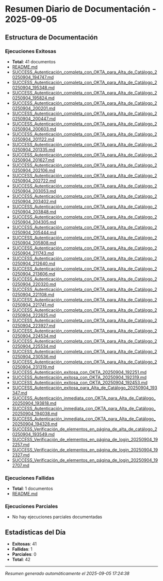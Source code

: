 # Resumen Diario de Documentación - 2025-09-05

## Estructura de Documentación

### Ejecuciones Exitosas
- **Total**: 41 documentos
- [README.md](EXITOSOS\README.md)
- [SUCCESS_Autenticación_completa_con_OKTA_para_Alta_de_Catálogo_20250904_194747.md](EXITOSOS\SUCCESS_Autenticación_completa_con_OKTA_para_Alta_de_Catálogo_20250904_194747.md)
- [SUCCESS_Autenticación_completa_con_OKTA_para_Alta_de_Catálogo_20250904_195348.md](EXITOSOS\SUCCESS_Autenticación_completa_con_OKTA_para_Alta_de_Catálogo_20250904_195348.md)
- [SUCCESS_Autenticación_completa_con_OKTA_para_Alta_de_Catálogo_20250904_195824.md](EXITOSOS\SUCCESS_Autenticación_completa_con_OKTA_para_Alta_de_Catálogo_20250904_195824.md)
- [SUCCESS_Autenticación_completa_con_OKTA_para_Alta_de_Catálogo_20250904_200201.md](EXITOSOS\SUCCESS_Autenticación_completa_con_OKTA_para_Alta_de_Catálogo_20250904_200201.md)
- [SUCCESS_Autenticación_completa_con_OKTA_para_Alta_de_Catálogo_20250904_200447.md](EXITOSOS\SUCCESS_Autenticación_completa_con_OKTA_para_Alta_de_Catálogo_20250904_200447.md)
- [SUCCESS_Autenticación_completa_con_OKTA_para_Alta_de_Catálogo_20250904_200603.md](EXITOSOS\SUCCESS_Autenticación_completa_con_OKTA_para_Alta_de_Catálogo_20250904_200603.md)
- [SUCCESS_Autenticación_completa_con_OKTA_para_Alta_de_Catálogo_20250904_201122.md](EXITOSOS\SUCCESS_Autenticación_completa_con_OKTA_para_Alta_de_Catálogo_20250904_201122.md)
- [SUCCESS_Autenticación_completa_con_OKTA_para_Alta_de_Catálogo_20250904_201335.md](EXITOSOS\SUCCESS_Autenticación_completa_con_OKTA_para_Alta_de_Catálogo_20250904_201335.md)
- [SUCCESS_Autenticación_completa_con_OKTA_para_Alta_de_Catálogo_20250904_201627.md](EXITOSOS\SUCCESS_Autenticación_completa_con_OKTA_para_Alta_de_Catálogo_20250904_201627.md)
- [SUCCESS_Autenticación_completa_con_OKTA_para_Alta_de_Catálogo_20250904_202106.md](EXITOSOS\SUCCESS_Autenticación_completa_con_OKTA_para_Alta_de_Catálogo_20250904_202106.md)
- [SUCCESS_Autenticación_completa_con_OKTA_para_Alta_de_Catálogo_20250904_202722.md](EXITOSOS\SUCCESS_Autenticación_completa_con_OKTA_para_Alta_de_Catálogo_20250904_202722.md)
- [SUCCESS_Autenticación_completa_con_OKTA_para_Alta_de_Catálogo_20250904_203053.md](EXITOSOS\SUCCESS_Autenticación_completa_con_OKTA_para_Alta_de_Catálogo_20250904_203053.md)
- [SUCCESS_Autenticación_completa_con_OKTA_para_Alta_de_Catálogo_20250904_203402.md](EXITOSOS\SUCCESS_Autenticación_completa_con_OKTA_para_Alta_de_Catálogo_20250904_203402.md)
- [SUCCESS_Autenticación_completa_con_OKTA_para_Alta_de_Catálogo_20250904_203848.md](EXITOSOS\SUCCESS_Autenticación_completa_con_OKTA_para_Alta_de_Catálogo_20250904_203848.md)
- [SUCCESS_Autenticación_completa_con_OKTA_para_Alta_de_Catálogo_20250904_204305.md](EXITOSOS\SUCCESS_Autenticación_completa_con_OKTA_para_Alta_de_Catálogo_20250904_204305.md)
- [SUCCESS_Autenticación_completa_con_OKTA_para_Alta_de_Catálogo_20250904_205444.md](EXITOSOS\SUCCESS_Autenticación_completa_con_OKTA_para_Alta_de_Catálogo_20250904_205444.md)
- [SUCCESS_Autenticación_completa_con_OKTA_para_Alta_de_Catálogo_20250904_205808.md](EXITOSOS\SUCCESS_Autenticación_completa_con_OKTA_para_Alta_de_Catálogo_20250904_205808.md)
- [SUCCESS_Autenticación_completa_con_OKTA_para_Alta_de_Catálogo_20250904_211743.md](EXITOSOS\SUCCESS_Autenticación_completa_con_OKTA_para_Alta_de_Catálogo_20250904_211743.md)
- [SUCCESS_Autenticación_completa_con_OKTA_para_Alta_de_Catálogo_20250904_212640.md](EXITOSOS\SUCCESS_Autenticación_completa_con_OKTA_para_Alta_de_Catálogo_20250904_212640.md)
- [SUCCESS_Autenticación_completa_con_OKTA_para_Alta_de_Catálogo_20250904_213606.md](EXITOSOS\SUCCESS_Autenticación_completa_con_OKTA_para_Alta_de_Catálogo_20250904_213606.md)
- [SUCCESS_Autenticación_completa_con_OKTA_para_Alta_de_Catálogo_20250904_220320.md](EXITOSOS\SUCCESS_Autenticación_completa_con_OKTA_para_Alta_de_Catálogo_20250904_220320.md)
- [SUCCESS_Autenticación_completa_con_OKTA_para_Alta_de_Catálogo_20250904_221108.md](EXITOSOS\SUCCESS_Autenticación_completa_con_OKTA_para_Alta_de_Catálogo_20250904_221108.md)
- [SUCCESS_Autenticación_completa_con_OKTA_para_Alta_de_Catálogo_20250904_221741.md](EXITOSOS\SUCCESS_Autenticación_completa_con_OKTA_para_Alta_de_Catálogo_20250904_221741.md)
- [SUCCESS_Autenticación_completa_con_OKTA_para_Alta_de_Catálogo_20250904_222625.md](EXITOSOS\SUCCESS_Autenticación_completa_con_OKTA_para_Alta_de_Catálogo_20250904_222625.md)
- [SUCCESS_Autenticación_completa_con_OKTA_para_Alta_de_Catálogo_20250904_223927.md](EXITOSOS\SUCCESS_Autenticación_completa_con_OKTA_para_Alta_de_Catálogo_20250904_223927.md)
- [SUCCESS_Autenticación_completa_con_OKTA_para_Alta_de_Catálogo_20250904_224534.md](EXITOSOS\SUCCESS_Autenticación_completa_con_OKTA_para_Alta_de_Catálogo_20250904_224534.md)
- [SUCCESS_Autenticación_completa_con_OKTA_para_Alta_de_Catálogo_20250904_225534.md](EXITOSOS\SUCCESS_Autenticación_completa_con_OKTA_para_Alta_de_Catálogo_20250904_225534.md)
- [SUCCESS_Autenticación_completa_con_OKTA_para_Alta_de_Catálogo_20250904_230536.md](EXITOSOS\SUCCESS_Autenticación_completa_con_OKTA_para_Alta_de_Catálogo_20250904_230536.md)
- [SUCCESS_Autenticación_completa_con_OKTA_para_Alta_de_Catálogo_20250904_231319.md](EXITOSOS\SUCCESS_Autenticación_completa_con_OKTA_para_Alta_de_Catálogo_20250904_231319.md)
- [SUCCESS_Autenticación_exitosa_con_OKTA_20250904_192251.md](EXITOSOS\SUCCESS_Autenticación_exitosa_con_OKTA_20250904_192251.md)
- [SUCCESS_Autenticación_exitosa_con_OKTA_20250904_192319.md](EXITOSOS\SUCCESS_Autenticación_exitosa_con_OKTA_20250904_192319.md)
- [SUCCESS_Autenticación_exitosa_con_OKTA_20250904_192453.md](EXITOSOS\SUCCESS_Autenticación_exitosa_con_OKTA_20250904_192453.md)
- [SUCCESS_Autenticación_exitosa_para_Alta_de_Catálogo_20250904_193347.md](EXITOSOS\SUCCESS_Autenticación_exitosa_para_Alta_de_Catálogo_20250904_193347.md)
- [SUCCESS_Autenticación_inmediata_con_OKTA_para_Alta_de_Catálogo_20250904_193818.md](EXITOSOS\SUCCESS_Autenticación_inmediata_con_OKTA_para_Alta_de_Catálogo_20250904_193818.md)
- [SUCCESS_Autenticación_inmediata_con_OKTA_para_Alta_de_Catálogo_20250904_194038.md](EXITOSOS\SUCCESS_Autenticación_inmediata_con_OKTA_para_Alta_de_Catálogo_20250904_194038.md)
- [SUCCESS_Autenticación_inmediata_con_OKTA_para_Alta_de_Catálogo_20250904_194328.md](EXITOSOS\SUCCESS_Autenticación_inmediata_con_OKTA_para_Alta_de_Catálogo_20250904_194328.md)
- [SUCCESS_Verificación_de_elementos_en_página_de_alta_de_catálogo_20250904_193549.md](EXITOSOS\SUCCESS_Verificación_de_elementos_en_página_de_alta_de_catálogo_20250904_193549.md)
- [SUCCESS_Verificación_de_elementos_en_página_de_login_20250904_192257.md](EXITOSOS\SUCCESS_Verificación_de_elementos_en_página_de_login_20250904_192257.md)
- [SUCCESS_Verificación_de_elementos_en_página_de_login_20250904_192327.md](EXITOSOS\SUCCESS_Verificación_de_elementos_en_página_de_login_20250904_192327.md)
- [SUCCESS_Verificación_de_elementos_en_página_de_login_20250904_192707.md](EXITOSOS\SUCCESS_Verificación_de_elementos_en_página_de_login_20250904_192707.md)

### Ejecuciones Fallidas
- **Total**: 1 documentos
- [README.md](FALLIDOS\README.md)

### Ejecuciones Parciales
- No hay ejecuciones parciales documentadas

## Estadísticas del Día

- **Exitosas**: 41
- **Fallidas**: 1
- **Parciales**: 0
- **Total**: 42

---
*Resumen generado automáticamente el 2025-09-05 17:24:38*

